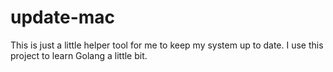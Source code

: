 # update-mac

This is just a little helper tool for me to keep my system up to date.
I use this project to learn Golang a little bit.
